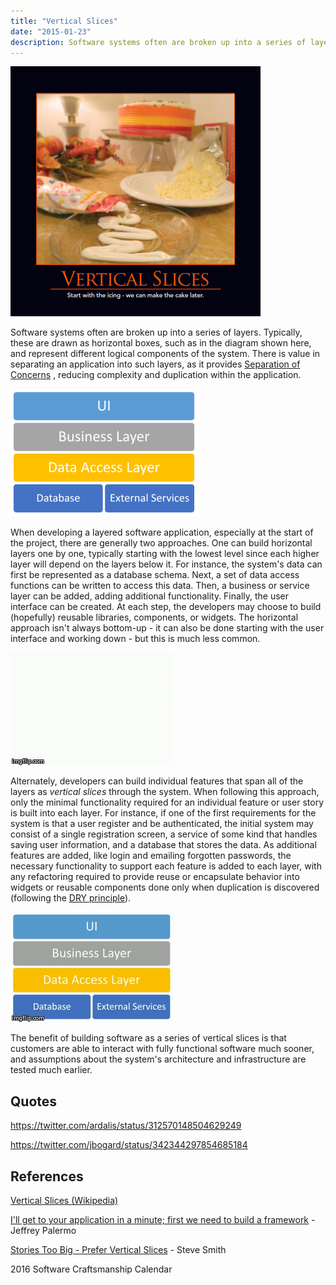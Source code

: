 ```yaml
---
title: "Vertical Slices"
date: "2015-01-23"
description: Software systems often are broken up into a series of layers. Typically, these are drawn as horizontal boxes.
---
```


![Vertical Slices](images/VerticalSlices-400x400.png)

Software systems often are broken up into a series of layers. Typically, these are drawn as horizontal boxes, such as in the diagram shown here, and represent different logical components of the system. There is value in separating an application into such layers, as it provides [Separation of Concerns](/principles/separation-of-concerns/) , reducing complexity and duplication within the application.

![Typical Application Layers](images/Application-Layers-300x204.png)

When developing a layered software application, especially at the start of the project, there are generally two approaches. One can build horizontal layers one by one, typically starting with the lowest level since each higher layer will depend on the layers below it. For instance, the system's data can first be represented as a database schema. Next, a set of data access functions can be written to access this data. Then, a business or service layer can be added, adding additional functionality. Finally, the user interface can be created. At each step, the developers may choose to build (hopefully) reusable libraries, components, or widgets. The horizontal approach isn't always bottom-up - it can also be done starting with the user interface and working down - but this is much less common.

![Horizontal Layers](images/HorizontalSlices.gif)

Alternately, developers can build individual features that span all of the layers as _vertical slices_ through the system. When following this approach, only the minimal functionality required for an individual feature or user story is built into each layer. For instance, if one of the first requirements for the system is that a user register and be authenticated, the initial system may consist of a single registration screen, a service of some kind that handles saving user information, and a database that stores the data. As additional features are added, like login and emailing forgotten passwords, the necessary functionality to support each feature is added to each layer, with any refactoring required to provide reuse or encapsulate behavior into widgets or reusable components done only when duplication is discovered (following the [DRY principle](/principles/dont-repeat-yourself/)).

![Vertical Slices](images/VerticalSlices.gif)

The benefit of building software as a series of vertical slices is that customers are able to interact with fully functional software much sooner, and assumptions about the system's architecture and infrastructure are tested much earlier.

## Quotes

https://twitter.com/ardalis/status/312570148504629249

https://twitter.com/jbogard/status/342344297854685184

## References

[Vertical Slices (Wikipedia)](http://en.wikipedia.org/wiki/Vertical_slice)

[I'll get to your application in a minute; first we need to build a framework](http://jeffreypalermo.com/blog/i-ll-get-to-your-application-in-a-minute-first-we-need-to-build-the-framework/) - Jeffrey Palermo

[Stories Too Big - Prefer Vertical Slices](https://ardalis.com/stories-too-big-%E2%80%93-vertical-slices/) - Steve Smith

2016 Software Craftsmanship Calendar
